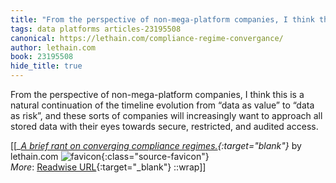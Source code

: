 ```yaml
---
title: "From the perspective of non-mega-platform companies, I think this is ..."
tags: data platforms articles-23195508
canonical: https://lethain.com/compliance-regime-convergance/
author: lethain.com
book: 23195508
hide_title: true
---
```


From the perspective of non-mega-platform companies, I think this is a natural continuation of the timeline evolution from “data as value” to “data as risk”, and these sorts of companies will increasingly want to approach all stored data with their eyes towards secure, restricted, and audited access.


[[<cite>_[A brief rant on converging compliance regimes.](https://lethain.com/compliance-regime-convergance/){:target="_blank"}_</cite> by lethain.com ![favicon](https://s2.googleusercontent.com/s2/favicons?domain=lethain.com){:class="source-favicon"}<br>
_More_: [Readwise URL](https://readwise.io/open/454836771){:target="_blank"}
::wrap]]